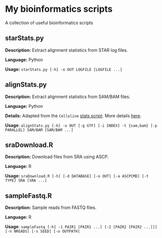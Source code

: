 My bioinformatics scripts
=========================

A collection of useful bioinformatics scripts

starStats.py
------------

**Description:** Extract alignment statistics from STAR log files.

**Language:** Python

**Usage:** `starStats.py [-h] -o OUT LOGFILE [LOGFILE ...]`

alignStats.py
-------------

**Description:** Extract alignment statistics from SAM/BAM files.

**Language:** Python

**Details:** Adapted from the `Celloline` [stats script](https://github.com/Teichlab/celloline/blob/master/lib/stats.py).
More details [here](http://lazappi.id.au/extracting-alignment-statistics-using-python/).

**Usage**: `alignStats.py [-h] -o OUT [-g GTF] [-i INDEX] -t {sam,bam}
           [-p PARALLEL] SAM/BAM [SAM/BAM ...]`

sraDownload.R
-------------

**Description:** Download files from SRA using ASCP.

**Language:** R

**Usage:** `sraDownload.R [-h] [-d DATABASE] [-o OUT] [-a ASCPCMD] [-t TYPE]
           SRA [SRA ...]`

sampleFastq.R
-------------

**Description:** Sample reads from FASTQ files.

**Language:** R

**Usage**: `sampleFastq [-h] -1 PAIR1 [PAIR1 ...] [-2 [PAIR2 [PAIR2 ...]]]
           [-n NREADS] [-s SEED] [-o OUTPATH]`
